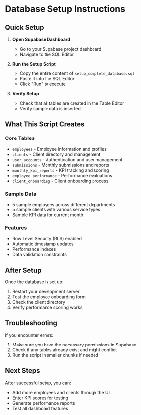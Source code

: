 # Database Setup Instructions

## Quick Setup

1. **Open Supabase Dashboard**
   - Go to your Supabase project dashboard
   - Navigate to the SQL Editor

2. **Run the Setup Script**
   - Copy the entire content of `setup_complete_database.sql`
   - Paste it into the SQL Editor
   - Click "Run" to execute

3. **Verify Setup**
   - Check that all tables are created in the Table Editor
   - Verify sample data is inserted

## What This Script Creates

### Core Tables
- `employees` - Employee information and profiles
- `clients` - Client directory and management
- `user_accounts` - Authentication and user management
- `submissions` - Monthly submissions and reports
- `monthly_kpi_reports` - KPI tracking and scoring
- `employee_performance` - Performance evaluations
- `client_onboarding` - Client onboarding process

### Sample Data
- 5 sample employees across different departments
- 5 sample clients with various service types
- Sample KPI data for current month

### Features
- Row Level Security (RLS) enabled
- Automatic timestamp updates
- Performance indexes
- Data validation constraints

## After Setup

Once the database is set up:
1. Restart your development server
2. Test the employee onboarding form
3. Check the client directory
4. Verify performance scoring works

## Troubleshooting

If you encounter errors:
1. Make sure you have the necessary permissions in Supabase
2. Check if any tables already exist and might conflict
3. Run the script in smaller chunks if needed

## Next Steps

After successful setup, you can:
- Add more employees and clients through the UI
- Enter KPI scores for testing
- Generate performance reports
- Test all dashboard features